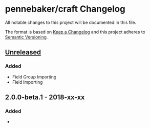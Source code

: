 # pennebaker/craft Changelog
All notable changes to this project will be documented in this file.

The format is based on [Keep a Changelog](http://keepachangelog.com/en/1.0.0/)
and this project adheres to [Semantic Versioning](http://semver.org/spec/v2.0.0.html).

## [Unreleased]
### Added
- Field Group Importing
- Field Importing

## 2.0.0-beta.1 - 2018-xx-xx
### Added
-

[Unreleased]: https://github.com/pennebaker/craft/compare/2.0.0-beta.1...HEAD
